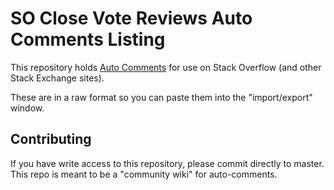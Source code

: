 # SO Close Vote Reviews Auto Comments Listing

This repository holds [Auto Comments][1] for use on Stack Overflow (and other Stack Exchange sites).

These are in a raw format so you can paste them into the "import/export" window.

## Contributing

If you have write access to this repository, please commit directly to master. This repo is meant to be a "community wiki" for auto-comments.


 [1]: http://stackapps.com/questions/2116/autoreviewcomments-pro-forma-comments-for-se
